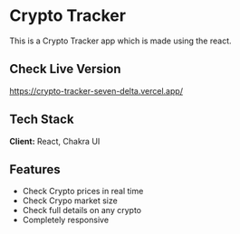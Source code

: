 
# Crypto Tracker

This is a Crypto Tracker app which is made using the react.

## Check Live Version

https://crypto-tracker-seven-delta.vercel.app/

## Tech Stack

**Client:** React, Chakra UI
## Features

- Check Crypto prices in real time
- Check Crypo market size
- Check full details on any crypto
- Completely responsive




